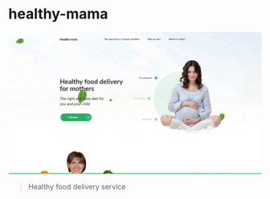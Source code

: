 # healthy-mama
!["Healthy Mom"](https://github.com/deysan/web-projects/raw/main/screens/5-healthy-mama.png)
> Healthy food delivery service
